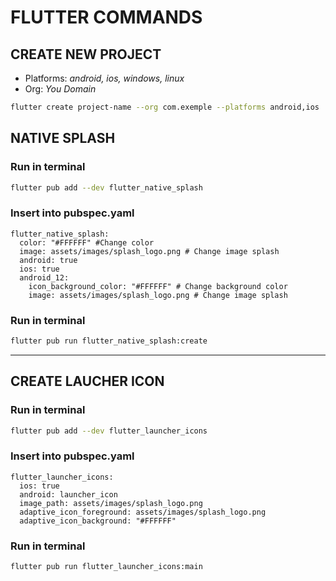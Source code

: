 # FLUTTER COMMANDS

## CREATE NEW PROJECT

- Platforms: *android, ios, windows, linux*
- Org: *You Domain*

```bash
flutter create project-name --org com.exemple --platforms android,ios
```

## NATIVE SPLASH

### Run in terminal
```bash
flutter pub add --dev flutter_native_splash
```

### Insert into pubspec.yaml
```
flutter_native_splash:
  color: "#FFFFFF" #Change color
  image: assets/images/splash_logo.png # Change image splash
  android: true
  ios: true
  android_12:
    icon_background_color: "#FFFFFF" # Change background color
    image: assets/images/splash_logo.png # Change image splash
```
    
### Run in terminal
```bash
flutter pub run flutter_native_splash:create
```
---

## CREATE LAUCHER ICON

### Run in terminal
```bash
flutter pub add --dev flutter_launcher_icons 
```

### Insert into pubspec.yaml
```
flutter_launcher_icons:
  ios: true
  android: launcher_icon
  image_path: assets/images/splash_logo.png
  adaptive_icon_foreground: assets/images/splash_logo.png 
  adaptive_icon_background: "#FFFFFF"
```

### Run in terminal
```bash
flutter pub run flutter_launcher_icons:main
```
